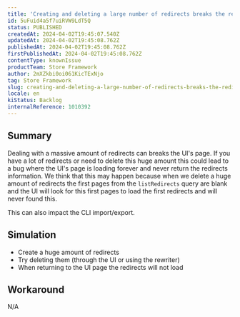 ```yaml
---
title: 'Creating and deleting a large number of redirects breaks the redirects page'
id: 5uFuid4a5f7uiRVW9LdT5Q
status: PUBLISHED
createdAt: 2024-04-02T19:45:07.540Z
updatedAt: 2024-04-02T19:45:08.762Z
publishedAt: 2024-04-02T19:45:08.762Z
firstPublishedAt: 2024-04-02T19:45:08.762Z
contentType: knownIssue
productTeam: Store Framework
author: 2mXZkbi0oi061KicTExNjo
tag: Store Framework
slug: creating-and-deleting-a-large-number-of-redirects-breaks-the-redirects-page
locale: en
kiStatus: Backlog
internalReference: 1010392
---
```


## Summary


Dealing with a massive amount of redirects can breaks the UI's page. If you have a lot of redirects or need to delete this huge amount this could lead to a bug where the UI's page is loading forever and never return the redirects information. We think that this may happen because when we delete a huge amount of redirects the first pages from the `listRedirects` query are blank and the UI will look for this first pages to load the first redirects and will never found this.

This can also impact the CLI import/export.


##

## Simulation



- Create a huge amount of redirects
- Try deleting them (through the UI or using the rewriter)
- When returning to the UI page the redirects will not load


##

## Workaround


N/A





